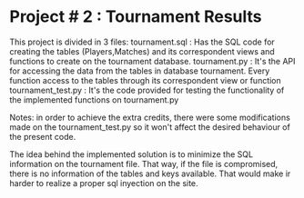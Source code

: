 Project # 2 : Tournament Results
=============

This project is divided in 3 files:
tournament.sql      : Has the SQL code for creating the tables (Players,Matches) and its correspondent views and functions to create on the tournament database. 
tournament.py       : It's the API for accessing the data from the tables in database tournament. Every function access to the tables through its correspondent view or function
tournament_test.py  : It's the code provided for testing the functionality of the implemented functions on tournament.py

Notes: in order to achieve the extra credits, there were some modifications made on the tournament_test.py so it won't affect the desired behaviour of the present code.

The idea behind the implemented solution is to minimize the SQL information on the tournament file. That way, if the file is compromised, there is no information of the tables and keys available. That would make ir harder to  realize a proper sql inyection on the site. 